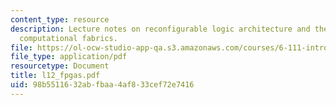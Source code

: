 ```yaml
---
content_type: resource
description: Lecture notes on reconfigurable logic architecture and the history of
  computational fabrics.
file: https://ol-ocw-studio-app-qa.s3.amazonaws.com/courses/6-111-introductory-digital-systems-laboratory-spring-2006/98b5511632abfbaa4af833cef72e7416_l12_fpgas.pdf
file_type: application/pdf
resourcetype: Document
title: l12_fpgas.pdf
uid: 98b55116-32ab-fbaa-4af8-33cef72e7416
---
```

